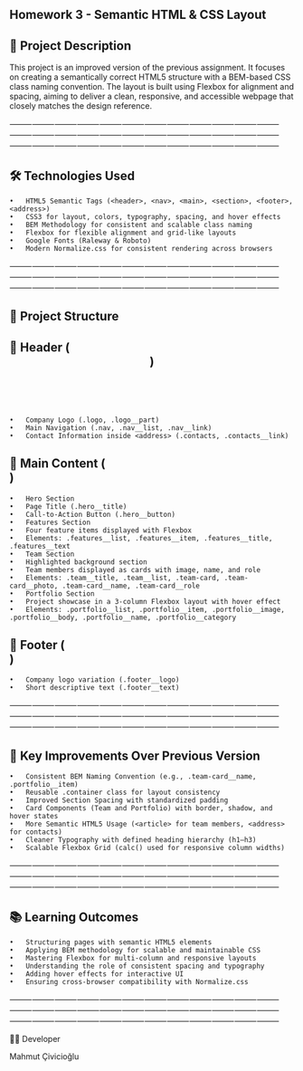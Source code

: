 ## Homework 3 - Semantic HTML & CSS Layout

## 📌 Project Description

This project is an improved version of the previous assignment. It focuses on creating a semantically correct HTML5 structure with a BEM-based CSS class naming convention. The layout is built using Flexbox for alignment and spacing, aiming to deliver a clean, responsive, and accessible webpage that closely matches the design reference.

⸻⸻⸻⸻⸻⸻⸻⸻⸻⸻⸻⸻⸻⸻⸻⸻⸻⸻⸻⸻⸻⸻⸻⸻⸻⸻⸻⸻⸻⸻⸻⸻⸻⸻⸻⸻

## 🛠️ Technologies Used
	•	HTML5 Semantic Tags (<header>, <nav>, <main>, <section>, <footer>, <address>)
	•	CSS3 for layout, colors, typography, spacing, and hover effects
	•	BEM Methodology for consistent and scalable class naming
	•	Flexbox for flexible alignment and grid-like layouts
	•	Google Fonts (Raleway & Roboto)
	•	Modern Normalize.css for consistent rendering across browsers

⸻⸻⸻⸻⸻⸻⸻⸻⸻⸻⸻⸻⸻⸻⸻⸻⸻⸻⸻⸻⸻⸻⸻⸻⸻⸻⸻⸻⸻⸻⸻⸻⸻⸻⸻⸻

## 📂 Project Structure

## 🔹 Header (<header class="header">)
	•	Company Logo (.logo, .logo__part)
	•	Main Navigation (.nav, .nav__list, .nav__link)
	•	Contact Information inside <address> (.contacts, .contacts__link)

## 🔹 Main Content (<main>)
	•	Hero Section
	•	Page Title (.hero__title)
	•	Call-to-Action Button (.hero__button)
	•	Features Section
	•	Four feature items displayed with Flexbox
	•	Elements: .features__list, .features__item, .features__title, .features__text
	•	Team Section
	•	Highlighted background section
	•	Team members displayed as cards with image, name, and role
	•	Elements: .team__title, .team__list, .team-card, .team-card__photo, .team-card__name, .team-card__role
	•	Portfolio Section
	•	Project showcase in a 3-column Flexbox layout with hover effect
	•	Elements: .portfolio__list, .portfolio__item, .portfolio__image, .portfolio__body, .portfolio__name, .portfolio__category

## 🔹 Footer (<footer class="footer">)
	•	Company logo variation (.footer__logo)
	•	Short descriptive text (.footer__text)

⸻⸻⸻⸻⸻⸻⸻⸻⸻⸻⸻⸻⸻⸻⸻⸻⸻⸻⸻⸻⸻⸻⸻⸻⸻⸻⸻⸻⸻⸻⸻⸻⸻⸻⸻⸻

## 🎨 Key Improvements Over Previous Version
	•	Consistent BEM Naming Convention (e.g., .team-card__name, .portfolio__item)
	•	Reusable .container class for layout consistency
	•	Improved Section Spacing with standardized padding
	•	Card Components (Team and Portfolio) with border, shadow, and hover states
	•	More Semantic HTML5 Usage (<article> for team members, <address> for contacts)
	•	Cleaner Typography with defined heading hierarchy (h1–h3)
	•	Scalable Flexbox Grid (calc() used for responsive column widths)

⸻⸻⸻⸻⸻⸻⸻⸻⸻⸻⸻⸻⸻⸻⸻⸻⸻⸻⸻⸻⸻⸻⸻⸻⸻⸻⸻⸻⸻⸻⸻⸻⸻⸻⸻⸻

## 📚 Learning Outcomes
	•	Structuring pages with semantic HTML5 elements
	•	Applying BEM methodology for scalable and maintainable CSS
	•	Mastering Flexbox for multi-column and responsive layouts
	•	Understanding the role of consistent spacing and typography
	•	Adding hover effects for interactive UI
	•	Ensuring cross-browser compatibility with Normalize.css

⸻⸻⸻⸻⸻⸻⸻⸻⸻⸻⸻⸻⸻⸻⸻⸻⸻⸻⸻⸻⸻⸻⸻⸻⸻⸻⸻⸻⸻⸻⸻⸻⸻⸻⸻⸻

👨‍💻 Developer

Mahmut Çivicioğlu